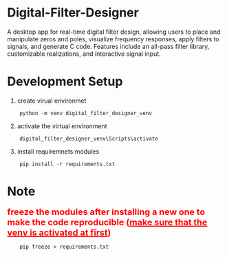 # Digital-Filter-Designer
A desktop app for real-time digital filter design, allowing users to place and manipulate zeros and poles, visualize frequency responses, apply filters to signals, and generate C code. Features include an all-pass filter library, customizable realizations, and interactive signal input.


# Development Setup

1. create virual environmet
```
    python -m venv digital_filter_designer_venv
```

2. activate the virtual environment

```
    digital_filter_designer_venv\Scripts\activate
```
3. install requiremnets modules

```
    pip install -r requirements.txt
```

# Note

<div style="color: red; font-weight: bold; font-size:20px;">
    freeze the modules after installing a new one to make the code reproducible (<span style = "text-decoration:underline;">make sure that the venv is activated at first</span>)
</div>

```
    pip freeze > requirements.txt
```
